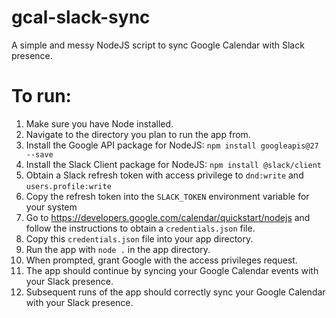 # gcal-slack-sync
A simple and messy NodeJS script to sync Google Calendar with Slack presence.


# To run:

1) Make sure you have Node installed.
2) Navigate to the directory you plan to run the app from.
3) Install the Google API package for NodeJS:  `npm install googleapis@27 --save`
4) Install the Slack Client package for NodeJS: `npm install @slack/client`
5) Obtain a Slack refresh token with access privilege to `dnd:write` and `users.profile:write`
6) Copy the refresh token into the `SLACK_TOKEN` environment variable for your system
7) Go to https://developers.google.com/calendar/quickstart/nodejs and follow the instructions to obtain a `credentials.json` file.
8) Copy this `credentials.json` file into your app directory.
9) Run the app with `node .` in the app directory.
10) When prompted, grant Google with the access privileges request.
11) The app should continue by syncing your Google Calendar events with your Slack presence.
12) Subsequent runs of the app should correctly sync your Google Calendar with your Slack presence.
